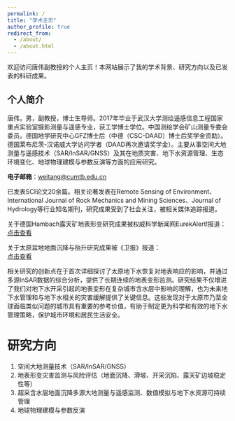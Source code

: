 ```yaml
---
permalink: /
title: "学术主页"
author_profile: true
redirect_from: 
  - /about/
  - /about.html
---
```


欢迎访问唐伟副教授的个人主页！本网站展示了我的学术背景、研究方向以及已发表的科研成果。

## 个人简介

唐伟，男，副教授，博士生导师。2017年毕业于武汉大学测绘遥感信息工程国家重点实验室摄影测量与遥感专业，获工学博士学位。中国测绘学会矿山测量专委会委员。德国地学研究中心GFZ博士后（中德（CSC-DAAD）博士后奖学金资助）。德国莱布尼茨-汉诺威大学访问学者（DAAD再次邀请奖学金）。主要从事空间大地测量与遥感技术（SAR/InSAR/GNSS）及其在地质灾害、地下水资源管理、生态环境变化、地球物理建模与参数反演等方面的应用研究。

**电子邮箱**：[weitang@cumtb.edu.cn](mailto:weitang@cumtb.edu.cn)

已发表SCI论文20余篇。相关论著发表在Remote Sensing of Environment、International Journal of Rock Mechanics and Mining Sciences、Journal of Hydrology等行业知名期刊，研究成果受到了社会关注，被相关媒体追踪报道。

关于德国Hambach露天矿地表形变研究成果被权威科学新闻网EurekAlert!报道：  
[点击查看](https://www.eurekalert.org/pub_releases/2020-11/ggph-mom110420.php)

关于太原盆地地面沉降与抬升研究成果被《卫报》报道：  
[点击查看](https://www.theguardian.com/science/2021/dec/01/terrawatch-what-the-world-can-learn-from-chinas-sinking-city)

相关研究的创新点在于首次详细探讨了太原地下水恢复对地表响应的影响，并通过多源InSAR数据的综合分析，提供了长期连续的地表变形监测。研究结果不仅增进了我们对地下水开采引起的地表变形在复杂城市含水层中影响的理解，也为未来地下水管理和与地下水相关的灾害缓解提供了关键信息。这些发现对于太原市乃至全球面临类似问题的城市具有重要的参考价值，有助于制定更为科学和有效的地下水管理策略，保护城市环境和居民生活安全。

研究方向
======
1. 空间大地测量技术（SAR/InSAR/GNSS）
2. 地表形变灾害监测与风险评估（地面沉降、滑坡、开采沉陷、露天矿边坡稳定性等）
3. 超采含水层地面沉降多源大地测量与遥感监测、数值模拟与地下水资源可持续管理
4. 地球物理建模与参数反演




